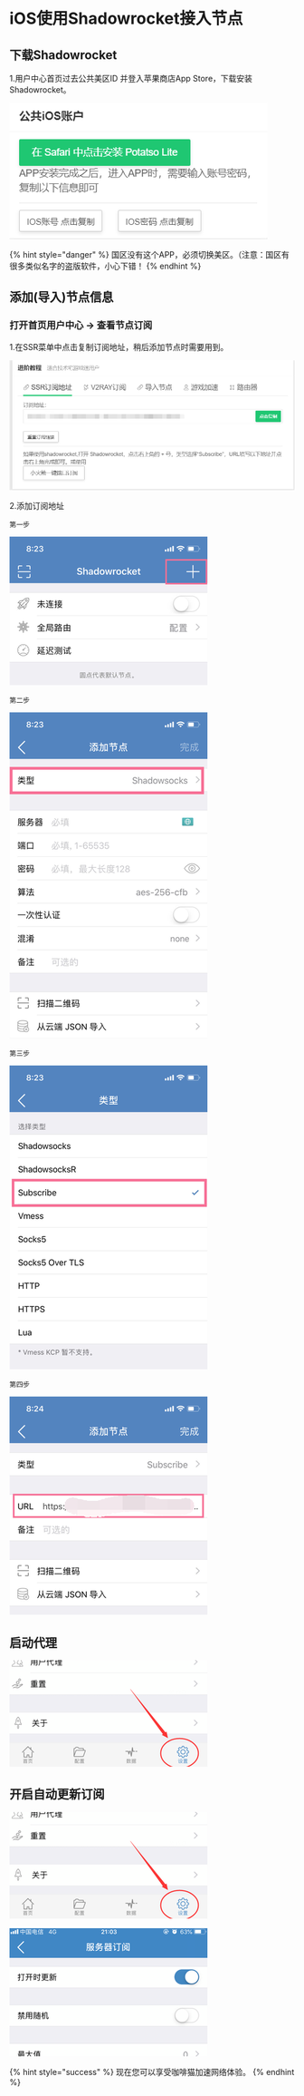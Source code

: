# iOS使用Shadowrocket接入节点



## 下载Shadowrocket

1.用户中心首页过去公共美区ID 并登入苹果商店App Store，下载安装Shadowrocket。

![](../.gitbook/assets/tim-jie-tu-20190406165057.png)

{% hint style="danger" %}
国区没有这个APP，必须切换美区。（注意：国区有很多类似名字的盗版软件，小心下错！
{% endhint %}

## 添加\(导入\)节点信息

### **打开首页用户中心 -&gt; 查看节点订阅**

1.在SSR菜单中点击复制订阅地址，稍后添加节点时需要用到。

![](../.gitbook/assets/tim-jie-tu-20190406150959.png)

2.添加订阅地址

`第一步`

![](../.gitbook/assets/i1.png)

`第二步`

![](../.gitbook/assets/i2.png)

`第三步`

![](../.gitbook/assets/i3.png)

`第四步`

![](../.gitbook/assets/i4.png)

## 启动代理

![](../.gitbook/assets/i6.png)

## 开启自动更新订阅

![](../.gitbook/assets/i6%20%281%29.png)

![](../.gitbook/assets/i7.png)

{% hint style="success" %}
现在您可以享受咖啡猫加速网络体验。
{% endhint %}

